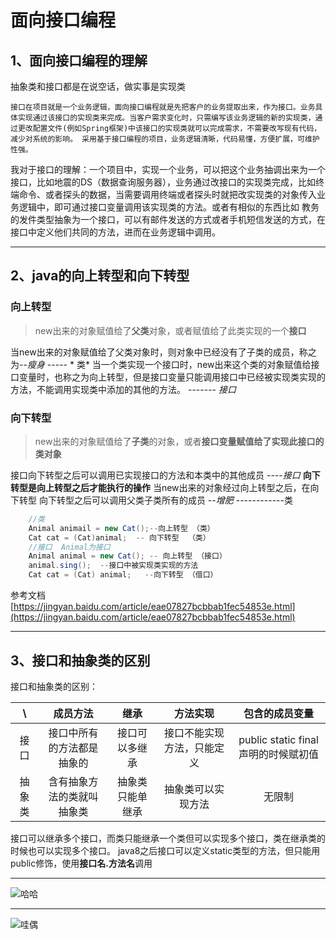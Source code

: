 # 面向接口编程

## 1、面向接口编程的理解

抽象类和接口都是在说空话，做实事是实现类

    接口在项目就是一个业务逻辑，面向接口编程就是先把客户的业务提取出来，作为接口。业务具体实现通过该接口的实现类来完成。当客户需求变化时，只需编写该业务逻辑的新的实现类，通过更改配置文件(例如Spring框架)中该接口的实现类就可以完成需求，不需要改写现有代码，减少对系统的影响。 采用基于接口编程的项目，业务逻辑清晰，代码易懂，方便扩展，可维护性强。

我对于接口的理解：一个项目中，实现一个业务，可以把这个业务抽调出来为一个接口，比如地震的DS（数据查询服务器），业务通过改接口的实现类完成，比如终端命令、或者探头的数据，当需要调用终端或者探头时就把改实现类的对象传入业务逻辑中，即可通过接口变量调用该实现类的方法。或者有相似的东西比如 教务的发件类型抽象为一个接口，可以有邮件发送的方式或者手机短信发送的方式，在接口中定义他们共同的方法，进而在业务逻辑中调用。

---

## 2、java的向上转型和向下转型

### 向上转型
>new出来的对象赋值给了**父类**对象，或者赋值给了此类实现的一个**接口**

当new出来的对象赋值给了父类对象时，则对象中已经没有了子类的成员，称之为--*瘦身*  ----- * 类*
当一个类实现一个接口时，new出来这个类的对象赋值给接口变量时，也称之为向上转型，但是接口变量只能调用接口中已经被实现类实现的方法，不能调用实现类中添加的其他的方法。 ------- *接口*
### 向下转型
> new出来的对象赋值给了**子类**的对象，或者**接口变量赋值给了实现此接口的类对象**

接口向下转型之后可以调用已实现接口的方法和本类中的其他成员    ----*接口*
**向下转型是向上转型之后才能执行的操作**  当new出来的对象经过向上转型之后，在向下转型
向下转型之后可以调用父类子类所有的成员 --*增肥*   ------------类
``` java
    //类
    Animal animail = new Cat();--向上转型 （类）  
    Cat cat = (Cat)animal;  -- 向下转型  （类）
    //接口  Animal为接口
    Animal animal = new Cat(); -- 向上转型 （接口）
    animal.sing();  --接口中被实现类实现的方法
    Cat cat = (Cat) animal;   --向下转型 （借口）
```
参考文档[https://jingyan.baidu.com/article/eae07827bcbbab1fec54853e.html](https://jingyan.baidu.com/article/eae07827bcbbab1fec54853e.html)

---
## 3、接口和抽象类的区别

接口和抽象类的区别：

| \ | 成员方法 | 继承 | 方法实现 | 包含的成员变量 |
|:-:|:-:|:-:|:-:|:-:|
| 接口 | 接口中所有的方法都是抽象的 | 接口可以多继承 | 接口不能实现方法，只能定义 |  public static final 声明的时候赋初值 |
| 抽象类 | 含有抽象方法的类就叫抽象类 | 抽象类只能单继承 | 抽象类可以实现方法 | 无限制 |

接口可以继承多个接口，而类只能继承一个类但可以实现多个接口，类在继承类的时候也可以实现多个接口。
java8之后接口可以定义static类型的方法，但只能用public修饰，使用**接口名.方法名**调用

---
![哈哈](https://timgsa.baidu.com/timg?image&quality=80&size=b9999_10000&sec=1525164611265&di=90f78235ad462efbce19a5ff1d06991d&imgtype=0&src=http%3A%2F%2Fimg10.360buyimg.com%2Fimgzone%2Fjfs%2Ft2212%2F281%2F210262166%2F134012%2Fc1eb091c%2F55f6cbe9N44d8dffe.jpg)

---
![哇偶](https://timgsa.baidu.com/timg?image&quality=80&size=b9999_10000&sec=1526226551693&di=1941c579feed12d742dd34d6cd847853&imgtype=0&src=http%3A%2F%2Fattach.bbs.miui.com%2Fforum%2F201605%2F11%2F165300attbksptsejetsts.jpg)